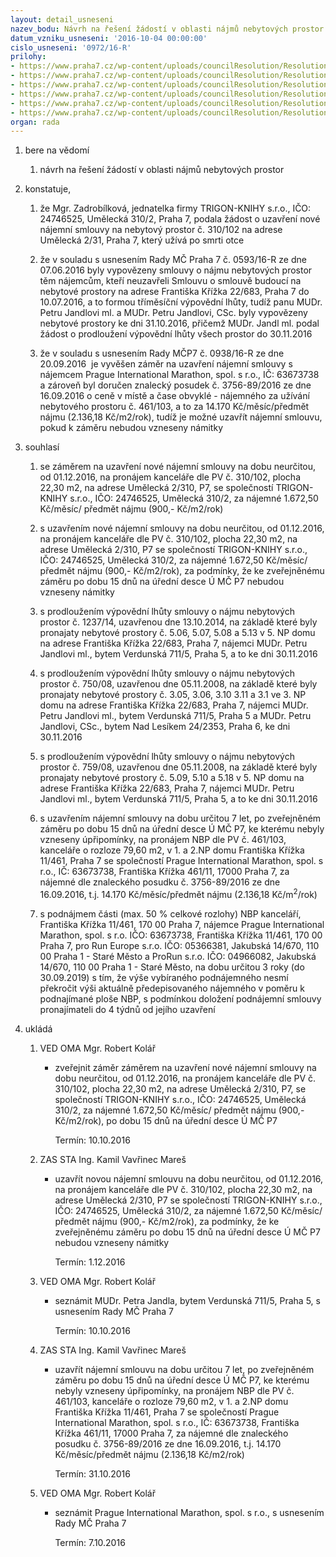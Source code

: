 ```yaml
---
layout: detail_usneseni
nazev_bodu: Návrh na řešení žádostí v oblasti nájmů nebytových prostor
datum_vzniku_usneseni: '2016-10-04 00:00:00'
cislo_usneseni: '0972/16-R'
prilohy:
- https://www.praha7.cz/wp-content/uploads/councilResolution/Resolutions/27689/export/DZ_NBP20161003a~113438.docx
- https://www.praha7.cz/wp-content/uploads/councilResolution/Resolutions/27689/export/02_NBP20161003~113437.pdf
- https://www.praha7.cz/wp-content/uploads/councilResolution/Resolutions/27689/export/03_NBP20161003~113435.pdf
- https://www.praha7.cz/wp-content/uploads/councilResolution/Resolutions/27689/export/04_NBP20161003~113434.pdf
- https://www.praha7.cz/wp-content/uploads/councilResolution/Resolutions/27689/export/05_NBP20161003a~113433.pdf
- https://www.praha7.cz/wp-content/uploads/councilResolution/Resolutions/27689/export/export~297715.pdf
organ: rada
---
```

<ol id="urzList" class="urzList_view"><li id="" class="urzClass1"><span name="1">bere na vědomí</span><ol class="urzOlClass"><li style="text-align: left;" id="" class="urzClass2"><span><p>návrh na řešení žádostí v oblasti nájmů nebytových prostor</p></span></li></ol></li><li id="" class="urzClass1"><span name="50">konstatuje,</span><ol id="" class="urzOlClass"><li style="text-align: left;" id="" class="urzClass2"><span><p>že Mgr. Zadrobílková, jednatelka firmy TRIGON-KNIHY s.r.o., IČO: 24746525, Umělecká 310/2, Praha 7, podala žádost o uzavření nové nájemní smlouvy na nebytový prostor č. 310/102 na adrese Umělecká 2/31, Praha 7, který užívá po smrti otce</p></span></li><li style="text-align: left;" id="" class="urzClass2"><span><p>že v souladu s usnesením Rady MČ Praha 7 č. 0593/16-R ze dne 07.06.2016 byly vypovězeny smlouvy o nájmu nebytových prostor těm nájemcům, kteří neuzavřeli Smlouvu o smlouvě budoucí na nebytové prostory na adrese Františka Křížka 22/683, Praha 7 do 10.07.2016, a to formou tříměsíční výpovědní lhůty, tudíž panu MUDr. Petru Jandlovi ml. a MUDr. Petru Jandlovi, CSc. byly vypovězeny nebytové prostory ke dni 31.10.2016, přičemž MUDr. Jandl ml. podal žádost o prodloužení výpovědní lhůty všech prostor do 30.11.2016<br></p></span></li><li style="text-align: left;" id="" class="urzClass2"><span><p>že v souladu s usnesením Rady MČP7 č. 0938/16-R ze dne 20.09.2016&nbsp; je vyvěšen záměr na uzavření nájemní smlouvy s nájemcem Prague International Marathon, spol. s r.o., IČ: 63673738 a zároveň byl doručen znalecký posudek č. 3756-89/2016 ze dne 16.09.2016 o ceně v místě a čase obvyklé - nájemného za užívání nebytového prostoru č. 461/103, a to za 14.170 Kč/měsíc/předmět nájmu (2.136,18 Kč/m2/rok), tudíž je možné uzavřít nájemní smlouvu, pokud k záměru nebudou vzneseny námitky<br></p></span></li></ol></li><li id="" class="urzClass1"><span name="26">souhlasí</span><ol class="urzOlClass"><li style="text-align: left;" id="" class="urzClass2"><span><p>se záměrem na uzavření nové nájemní smlouvy na dobu neurčitou, od 01.12.2016, na pronájem kanceláře dle PV č. 310/102, plocha 22,30 m2, na adrese Umělecká 2/310, P7, se společností TRIGON-KNIHY s.r.o., IČO: 24746525, Umělecká 310/2, za nájemné 1.672,50 Kč/měsíc/ předmět nájmu (900,- Kč/m2/rok)<br></p></span></li><li style="text-align: left;" id="" class="urzClass2"><span><p>s uzavřením nové nájemní smlouvy na dobu neurčitou, od 01.12.2016, na pronájem kanceláře dle PV č. 310/102, plocha 22,30 m2, na adrese Umělecká 2/310, P7 se společností TRIGON-KNIHY s.r.o., IČO: 24746525, Umělecká 310/2, za nájemné 1.672,50 Kč/měsíc/ předmět nájmu (900,- Kč/m2/rok), za podmínky, že ke zveřejněnému záměru po dobu 15 dnů na úřední desce Ú MČ P7 nebudou vzneseny námitky</p></span></li><li style="text-align: left;" id="" class="urzClass2"><span><p>s prodloužením výpovědní lhůty smlouvy o nájmu nebytových prostor č. 1237/14, uzavřenou dne 13.10.2014, na základě které byly pronajaty nebytové prostory č. 5.06, 5.07, 5.08 a 5.13 v 5. NP domu na adrese Františka Křížka 22/683, Praha 7, nájemci MUDr. Petru Jandlovi ml., bytem Verdunská 711/5, Praha 5, a to ke dni 30.11.2016</p></span></li><li style="text-align: left;" id="" class="urzClass2"><span><p>s prodloužením výpovědní lhůty smlouvy o nájmu nebytových prostor č. 750/08, uzavřenou dne 05.11.2008, na základě které byly pronajaty nebytové prostory č. 3.05, 3.06, 3.10 3.11 a 3.1 ve 3. NP domu na adrese Františka Křížka 22/683, Praha 7, nájemci MUDr. Petru Jandlovi ml., bytem Verdunská 711/5, Praha 5 a MUDr. Petru Jandlovi, CSc., bytem Nad Lesíkem 24/2353, Praha 6, ke dni 30.11.2016</p></span></li><li style="text-align: left;" id="" class="urzClass2"><span><p>s prodloužením výpovědní lhůty smlouvy o nájmu nebytových prostor č. 759/08, uzavřenou dne 05.11.2008, na základě které byly pronajaty nebytové prostory č. 5.09, 5.10 a 5.18 v 5. NP domu na adrese Františka Křížka 22/683, Praha 7, nájemci MUDr. Petru Jandlovi ml., bytem Verdunská 711/5, Praha 5, a to ke dni 30.11.2016</p></span></li><li style="text-align: left;" id="" class="urzClass2"><span><p>s uzavřením nájemní smlouvy na dobu určitou 7 let, po zveřejněném záměru po dobu 15 dnů na úřední desce Ú MČ P7, ke kterému nebyly vzneseny úpřipomínky, na pronájem NBP&nbsp;dle PV č. 461/103, kanceláře o rozloze 79,60 m2, v 1. a 2.NP domu Františka Křížka 11/461, Praha 7 se společností Prague International Marathon, spol. s r.o., IČ: 63673738, Františka Křížka 461/11, 17000 Praha 7, za nájemné dle znaleckého posudku č. 3756-89/2016 ze dne 16.09.2016, t.j. 14.170 Kč/měsíc/předmět nájmu (2.136,18 Kč/m<sup>2</sup>/rok)</p></span></li><li style="text-align: left;" id="" class="urzClass2"><span><p>s podnájmem části (max. 50 % celkové rozlohy) NBP kanceláří, Františka Křížka 11/461, 170 00 Praha 7, nájemce Prague International Marathon, spol. s r.o. IČO: 63673738, Františka Křížka 11/461, 170 00 Praha 7, pro&nbsp;Run Europe s.r.o. IČO: 05366381, Jakubská 14/670, 110 00 Praha 1 - Staré Město a ProRun s.r.o. IČO: 04966082, Jakubská 14/670, 110 00 Praha 1 - Staré Město, na dobu určitou 3 roky (do 30.09.2019) s tím, že výše vybíraného podnájemného nesmí překročit výši aktuálně předepisovaného nájemného v poměru k podnajímané ploše NBP, s podmínkou doložení podnájemní smlouvy pronajímateli do 4 týdnů od jejího uzavření</p></span></li></ol></li><li class="urzClass1" id="urzUkoly"><span name="1">ukládá</span><ol class="urzOlClass"><li class="urzClass2"><span><p>VED OMA Mgr. Robert Kolář</p></span><ul class="urzUlClass"><li class="urzClass3"><span><p>zveřejnit záměr záměrem na uzavření nové nájemní smlouvy na dobu neurčitou, od 01.12.2016, na pronájem kanceláře dle PV č. 310/102, plocha 22,30 m2, na adrese Umělecká 2/310, P7, se společností TRIGON-KNIHY s.r.o., IČO: 24746525, Umělecká 310/2, za nájemné 1.672,50 Kč/měsíc/ předmět nájmu (900,- Kč/m2/rok), po dobu 15 dnů na úřední desce Ú MČ P7</p></span><span class="urzUkolTermin">  Termín:&nbsp;10.10.2016</span></li></ul></li><li class="urzClass2"><span><p>ZAS STA Ing. Kamil Vavřinec Mareš</p></span><ul class="urzUlClass"><li class="urzClass3"><span><p>uzavřít novou nájemní smlouvu na dobu neurčitou, od 01.12.2016, na pronájem kanceláře dle PV č. 310/102, plocha 22,30 m2, na adrese Umělecká 2/310, P7 se společností TRIGON-KNIHY s.r.o., IČO: 24746525, Umělecká 310/2, za nájemné 1.672,50 Kč/měsíc/ předmět nájmu (900,- Kč/m2/rok), za podmínky, že ke zveřejněnému záměru po dobu 15 dnů na úřední desce Ú MČ P7 nebudou vzneseny námitky</p></span><span class="urzUkolTermin">  Termín:&nbsp;1.12.2016</span></li></ul></li><li class="urzClass2"><span><p>VED OMA Mgr. Robert Kolář</p></span><ul class="urzUlClass"><li class="urzClass3"><span><p>seznámit MUDr. Petra Jandla, bytem Verdunská 711/5, Praha 5, s usnesením Rady MČ Praha 7</p></span><span class="urzUkolTermin">  Termín:&nbsp;10.10.2016</span></li></ul></li><li class="urzClass2"><span><p>ZAS STA Ing. Kamil Vavřinec Mareš</p></span><ul class="urzUlClass"><li class="urzClass3"><span><p>uzavřít nájemní smlouvu na dobu určitou 7 let, po zveřejněném záměru po dobu 15 dnů na úřední desce Ú MČ P7, ke kterému nebyly vzneseny úpřipomínky, na pronájem NBP dle PV č. 461/103, kanceláře o rozloze 79,60 m2, v 1. a 2.NP domu Františka Křížka 11/461, Praha 7 se společností Prague International Marathon, spol. s r.o., IČ: 63673738, Františka Křížka 461/11, 17000 Praha 7, za nájemné dle znaleckého posudku č. 3756-89/2016 ze dne 16.09.2016, t.j. 14.170 Kč/měsíc/předmět nájmu (2.136,18 Kč/m2/rok)</p></span><span class="urzUkolTermin">  Termín:&nbsp;31.10.2016</span></li></ul></li><li class="urzClass2"><span><p>VED OMA Mgr. Robert Kolář</p></span><ul class="urzUlClass"><li class="urzClass3"><span><p>seznámit Prague International Marathon, spol. s r.o., s usnesením Rady MČ Praha 7</p></span><span class="urzUkolTermin">  Termín:&nbsp;7.10.2016</span></li></ul></li></ol></li></ol>
